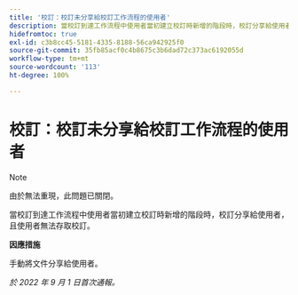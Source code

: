 ```yaml
---
title: '校訂：校訂未分享給校訂工作流程的使用者'
description: 當校訂到達工作流程中使用者當初建立校訂時新增的階段時，校訂分享給使用者，且使用者無法存取校訂。
hidefromtoc: true
exl-id: c3b8cc45-5181-4335-8188-56ca942925f0
source-git-commit: 35fb85acf0c4b8675c3b6dad72c373ac6192055d
workflow-type: tm+mt
source-wordcount: '113'
ht-degree: 100%

---
```


# 校訂：校訂未分享給校訂工作流程的使用者

<!--This issue is on the WF and WFP TOCs-->
<!--Requested article-->

>[!NOTE]
>
>由於無法重現，此問題已關閉。

當校訂到達工作流程中使用者當初建立校訂時新增的階段時，校訂分享給使用者，且使用者無法存取校訂。

**因應措施**

手動將文件分享給使用者。

_於 2022 年 9 月 1 日首次通報。_
